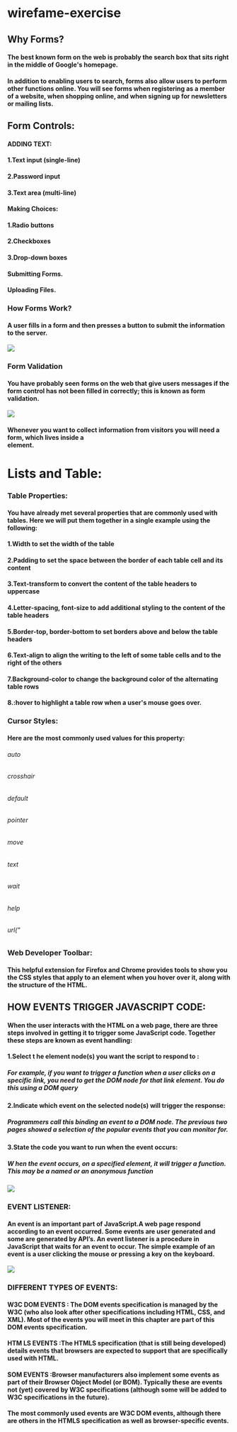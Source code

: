 # wirefame-exercise
## Why Forms?
#### The best known form on the web is probably the search box that sits right in the middle of Google's homepage.
#### In addition to enabling users to search, forms also allow users to perform other functions online. You will see forms when registering as a member of a website, when shopping online, and when signing up for newsletters or mailing lists.

## Form Controls:
#### ADDING TEXT:
#### 1.Text input (single-line)
#### 2.Password input
#### 3.Text area (multi-line)

#### Making Choices:
#### 1.Radio buttons
#### 2.Checkboxes
#### 3.Drop-down boxes

#### Submitting Forms.
#### Uploading Files.

### How Forms Work?
#### A user fills in a form and then presses a button to submit the information to the server.
![](https://www.javascript-coder.com/html-form/images/web-form-working1.png)
 
 
### Form Validation
#### You have probably seen forms on the web that give users messages if the form control has not been filled in correctly; this is known as form validation.
![](https://i2.wp.com/www.cssscript.com/wp-content/uploads/2019/12/Fast-User-friendly-Form-Validation-Plugin-Validator.js.png?fit=595%2C458&ssl=1)

#### Whenever you want to collect information from visitors you will need a form, which lives inside a <form> element.

# Lists and Table: 
### Table Properties:
#### You have already met several properties that are commonly used with tables. Here we will put them together in a single example using the following:
#### 1.Width to set the width of the table
#### 2.Padding to set the space between the border of each table cell and its content
#### 3.Text-transform to convert the content of the table headers to uppercase
#### 4.Letter-spacing, font-size to add additional styling to the content of the table headers
#### 5.Border-top, border-bottom to set borders above and below the table headers
#### 6.Text-align to align the writing to the left of some table cells and to the right of the others
#### 7.Background-color to change the background color of the alternating table rows
#### 8.:hover to highlight a table row when a user's mouse goes over.


### Cursor Styles:
#### Here are the most commonly used values for this property:
###### auto
###### crosshair
###### default
###### pointer
###### move
###### text
###### wait
###### help
###### url("

### Web Developer Toolbar:
#### This helpful extension for Firefox and Chrome provides tools to show you the CSS styles that apply to an element when you hover over it, along with the structure of the HTML.


## HOW EVENTS TRIGGER JAVASCRIPT CODE:
#### When the user interacts with the HTML on a web page, there are three steps involved in getting it to trigger some JavaScript code. Together these steps are known as event handling:
#### 1.Select t he element node(s) you want the script to respond to :
##### For example, if you want to trigger a function when a user clicks on a specific link, you need to get the DOM node for that link element. You do this using a DOM query
#### 2.Indicate which event on the selected node(s) will trigger the response:
##### Programmers call this binding an event to a DOM node. The previous two pages showed a selection of the popular events that you can monitor for. 
#### 3.State the code you want to run when the event occurs:
##### W hen the event occurs, on a specified element, it will trigger a function. This may be a named or an anonymous function
![](https://blog.outsource.com/wp-content/uploads/2018/09/Event_Loop_in_Node.js.png)

### EVENT LISTENER:
#### An event is an important part of JavaScript.A web page respond according to an event occurred. Some events are user generated and some are generated by API’s. An event listener is a procedure in JavaScript that waits for an event to occur. The simple example of an event is a user clicking the mouse or pressing a key on the keyboard.
![](https://miro.medium.com/max/513/1*3-9o5uejTRLGvco0M8eIiA.png)

### DIFFERENT TYPES OF EVENTS:
#### W3C DOM EVENTS : The DOM events specification is managed by the W3C (who also look after other specifications including HTML, CSS, and XML). Most of the events you will meet in this chapter are part of this DOM events specification.
#### HTM LS EVENTS :The HTMLS specification (that is still being developed) details events that browsers are expected to support that are specifically used with HTML. 
#### SOM EVENTS :Browser manufacturers also implement some events as part of their Browser Object Model (or BOM). Typically these are events not (yet) covered by W3C specifications (although some will be added to W3C specifications in the future).


#### The most commonly used events are W3C DOM events, although there are others in the HTMLS specification as well as browser-specific events. 






